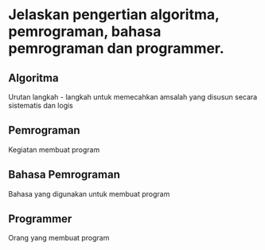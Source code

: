# Jelaskan pengertian algoritma, pemrograman, bahasa pemrograman dan programmer.

## Algoritma

Urutan langkah - langkah untuk memecahkan amsalah yang disusun secara sistematis dan logis

## Pemrograman

Kegiatan membuat program

## Bahasa Pemrograman

Bahasa yang digunakan untuk membuat program

## Programmer

Orang yang membuat program
